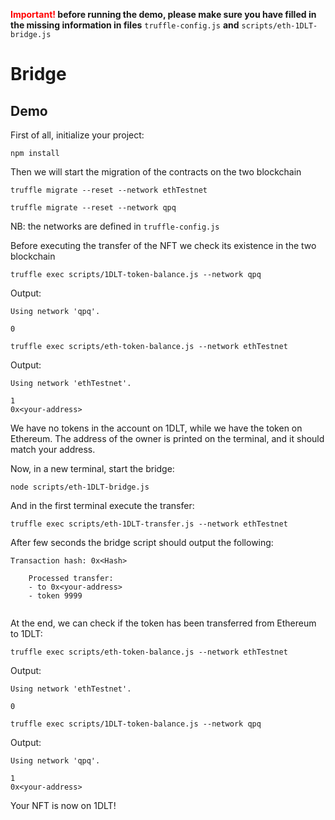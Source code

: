 **<span style="color:red">Important!</span> before running the demo, please make sure you have filled in the missing information in files** `truffle-config.js` **and** `scripts/eth-1DLT-bridge.js`

# Bridge 

## Demo
First of all, initialize your project: 

`npm install`

Then we will start the migration of the contracts on the two blockchain 

`truffle migrate --reset --network ethTestnet` 

`truffle migrate --reset --network qpq`

NB: the networks are defined in `truffle-config.js`
 

Before executing the transfer of the NFT we check its existence in the two blockchain 

`truffle exec scripts/1DLT-token-balance.js --network qpq`

Output:
```
Using network 'qpq'.

0
```
`truffle exec scripts/eth-token-balance.js --network ethTestnet`

Output:
```
Using network 'ethTestnet'.

1
0x<your-address>
```

We have no tokens in the account on 1DLT, while we have the token on Ethereum. The address of the owner is printed on the terminal, and it should match your address. 

Now, in a new terminal, start the bridge: 

`node scripts/eth-1DLT-bridge.js`

And in the first terminal execute the transfer: 

`truffle exec scripts/eth-1DLT-transfer.js --network ethTestnet`

After few seconds the bridge script should output the following: 

```
Transaction hash: 0x<Hash>

    Processed transfer:
    - to 0x<your-address> 
    - token 9999 
  

```
At the end, we can check if the token has been transferred from Ethereum to 1DLT: 

`truffle exec scripts/eth-token-balance.js --network ethTestnet`

Output:
```
Using network 'ethTestnet'.

0
```
`truffle exec scripts/1DLT-token-balance.js --network qpq`

Output:
```
Using network 'qpq'.

1
0x<your-address>
```

Your NFT is now on 1DLT! 